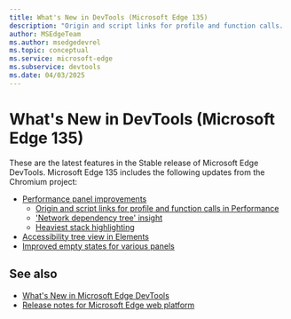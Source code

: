 ```yaml
---
title: What's New in DevTools (Microsoft Edge 135)
description: "Origin and script links for profile and function calls. 'Network dependency tree' insight. Heaviest stack highlighting. Improved empty states for tools. And more."  # 160 char
author: MSEdgeTeam
ms.author: msedgedevrel
ms.topic: conceptual
ms.service: microsoft-edge
ms.subservice: devtools
ms.date: 04/03/2025
---
```

# What's New in DevTools (Microsoft Edge 135)

These are the latest features in the Stable release of Microsoft Edge DevTools.  Microsoft Edge 135 includes the following updates from the Chromium project:

* [Performance panel improvements](https://developer.chrome.com/blog/new-in-devtools-135#perf)
   * [Origin and script links for profile and function calls in Performance](https://developer.chrome.com/blog/new-in-devtools-135#perf-script-origin)
   * ['Network dependency tree' insight](https://developer.chrome.com/blog/new-in-devtools-135#network-deps-tree)
   * [Heaviest stack highlighting](https://developer.chrome.com/blog/new-in-devtools-135#heaviest-stack)
* [Accessibility tree view in Elements](https://developer.chrome.com/blog/new-in-devtools-135#accessibility-tree)
* [Improved empty states for various panels](https://developer.chrome.com/blog/new-in-devtools-135#empty-panels)


<!-- ====================================================================== -->
## See also

* [What's New in Microsoft Edge DevTools](../../whats-new.md)
* [Release notes for Microsoft Edge web platform](../../../../web-platform/release-notes/index.md)
